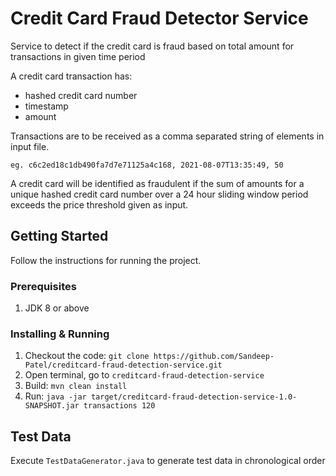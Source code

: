# Credit Card Fraud Detector Service

Service to detect if the credit card is fraud based on total amount for transactions in given time period
 
A credit card transaction has:
- hashed credit card number
- timestamp
- amount

Transactions are to be received as a comma separated string of elements in input file.

```
eg. c6c2ed18c1db490fa7d7e71125a4c168, 2021-08-07T13:35:49, 50
```

A credit card will be identified as fraudulent if the sum of amounts for a unique hashed credit card number
over a 24 hour sliding window period exceeds the price threshold given as input.

## Getting Started

Follow the instructions for running the project.  

### Prerequisites

1. JDK 8 or above

### Installing & Running

1. Checkout the code: ```git clone https://github.com/Sandeep-Patel/creditcard-fraud-detection-service.git```
2. Open terminal, go to `creditcard-fraud-detection-service`
3. Build: ```mvn clean install```
3. Run: ```java -jar target/creditcard-fraud-detection-service-1.0-SNAPSHOT.jar transactions 120```

## Test Data

Execute `TestDataGenerator.java` to generate test data in chronological order
 

